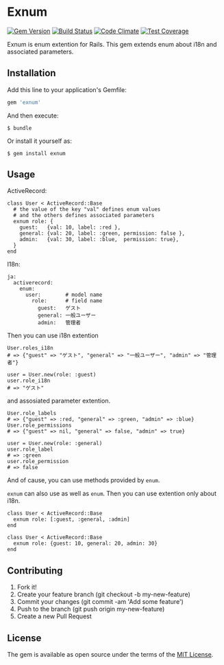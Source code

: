 # Exnum

[![Gem Version](https://badge.fury.io/rb/exnum.svg)](https://badge.fury.io/rb/exnum)
[![Build Status](https://travis-ci.org/Kta-M/exnum.svg?branch=master)](https://travis-ci.org/Kta-M/exnum)
[![Code Climate](https://codeclimate.com/github/Kta-M/exnum/badges/gpa.svg)](https://codeclimate.com/github/Kta-M/exnum)
[![Test Coverage](https://codeclimate.com/github/Kta-M/exnum/badges/coverage.svg)](https://codeclimate.com/github/Kta-M/exnum/coverage)

Exnum is enum extention for Rails.
This gem extends enum about i18n and associated parameters.

## Installation

Add this line to your application's Gemfile:

```ruby
gem 'exnum'
```

And then execute:

    $ bundle

Or install it yourself as:

    $ gem install exnum

## Usage

ActiveRecord:
```
class User < ActiveRecord::Base
  # the value of the key "val" defines enum values
  # and the others defines associated parameters
  exnum role: {
    guest:   {val: 10, label: :red },
    general: {val: 20, label: :green, permission: false },
    admin:   {val: 30, label: :blue,  permission: true},
  }
end

```

I18n:
```
ja:
  activerecord:
    enum:
      user:        # model name
        role:      # field name
          guest:   ゲスト
          general: 一般ユーザー
          admin:   管理者

```

Then you can use i18n extention
```
User.roles_i18n
# => {"guest" => "ゲスト", "general" => "一般ユーザー", "admin" => "管理者"}

user = User.new(role: :guest)
user.role_i18n
# => "ゲスト"
```

and assosiated parameter extention.
```
User.role_labels
# => {"guest" => :red, "general" => :green, "admin" => :blue}
User.role_permissions
# => {"guest" => nil, "general" => false, "admin" => true}

user = User.new(role: :general)
user.role_label
# => :green
user.role_permission
# => false
```

And of cause, you can use methods provided by `enum`.

`exnum` can also use as well as `enum`.
Then you can use extention only about i18n.
```
class User < ActiveRecord::Base
  exnum role: [:guest, :general, :admin]
end
```
```
class User < ActiveRecord::Base
  exnum role: {guest: 10, general: 20, admin: 30}
end
```

## Contributing

1. Fork it!
1. Create your feature branch (git checkout -b my-new-feature)
1. Commit your changes (git commit -am 'Add some feature')
1. Push to the branch (git push origin my-new-feature)
1. Create a new Pull Request

## License

The gem is available as open source under the terms of the [MIT License](http://opensource.org/licenses/MIT).

